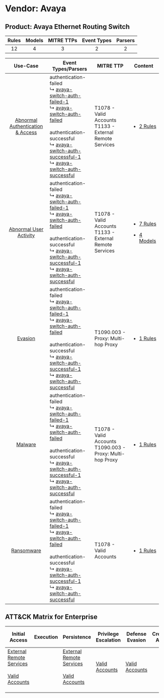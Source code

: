 Vendor: Avaya
=============
Product: Avaya Ethernet Routing Switch
--------------------------------------
| Rules | Models | MITRE TTPs | Event Types | Parsers |
|:-----:|:------:|:----------:|:-----------:|:-------:|
|  12   |   4    |     3      |      2      |    2    |

|                                           Use-Case                                           | Event Types/Parsers                                                                                                                                                                                                                                                                                                                                                                                                                  | MITRE TTP                                                        | Content                                                                                                                               |
|:--------------------------------------------------------------------------------------------:| ------------------------------------------------------------------------------------------------------------------------------------------------------------------------------------------------------------------------------------------------------------------------------------------------------------------------------------------------------------------------------------------------------------------------------------ | ---------------------------------------------------------------- | ------------------------------------------------------------------------------------------------------------------------------------- |
| [Abnormal Authentication & Access](../../../UseCases/uc_abnormal_authentication_&_access.md) |  authentication-failed<br> ↳ [avaya-switch-auth-failed-1](Parsers/parserContent_avaya-switch-auth-failed-1.md)<br> ↳ [avaya-switch-auth-failed](Parsers/parserContent_avaya-switch-auth-failed.md)<br><br> authentication-successful<br> ↳ [avaya-switch-auth-successful-1](Parsers/parserContent_avaya-switch-auth-successful-1.md)<br> ↳ [avaya-switch-auth-successful](Parsers/parserContent_avaya-switch-auth-successful.md)<br> | T1078 - Valid Accounts<br>T1133 - External Remote Services<br>   | [<ul><li>2 Rules</li></ul>](Rules_Models/r_m_avaya_avaya_ethernet_routing_switch_Abnormal_Authentication_&_Access.md)                 |
|           [Abnormal User Activity](../../../UseCases/uc_abnormal_user_activity.md)           |  authentication-failed<br> ↳ [avaya-switch-auth-failed-1](Parsers/parserContent_avaya-switch-auth-failed-1.md)<br> ↳ [avaya-switch-auth-failed](Parsers/parserContent_avaya-switch-auth-failed.md)<br><br> authentication-successful<br> ↳ [avaya-switch-auth-successful-1](Parsers/parserContent_avaya-switch-auth-successful-1.md)<br> ↳ [avaya-switch-auth-successful](Parsers/parserContent_avaya-switch-auth-successful.md)<br> | T1078 - Valid Accounts<br>T1133 - External Remote Services<br>   | [<ul><li>7 Rules</li></ul><ul><li>4 Models</li></ul>](Rules_Models/r_m_avaya_avaya_ethernet_routing_switch_Abnormal_User_Activity.md) |
|                          [Evasion](../../../UseCases/uc_evasion.md)                          |  authentication-failed<br> ↳ [avaya-switch-auth-failed-1](Parsers/parserContent_avaya-switch-auth-failed-1.md)<br> ↳ [avaya-switch-auth-failed](Parsers/parserContent_avaya-switch-auth-failed.md)<br><br> authentication-successful<br> ↳ [avaya-switch-auth-successful-1](Parsers/parserContent_avaya-switch-auth-successful-1.md)<br> ↳ [avaya-switch-auth-successful](Parsers/parserContent_avaya-switch-auth-successful.md)<br> | T1090.003 - Proxy: Multi-hop Proxy<br>                           | [<ul><li>1 Rules</li></ul>](Rules_Models/r_m_avaya_avaya_ethernet_routing_switch_Evasion.md)                                          |
|                          [Malware](../../../UseCases/uc_malware.md)                          |  authentication-failed<br> ↳ [avaya-switch-auth-failed-1](Parsers/parserContent_avaya-switch-auth-failed-1.md)<br> ↳ [avaya-switch-auth-failed](Parsers/parserContent_avaya-switch-auth-failed.md)<br><br> authentication-successful<br> ↳ [avaya-switch-auth-successful-1](Parsers/parserContent_avaya-switch-auth-successful-1.md)<br> ↳ [avaya-switch-auth-successful](Parsers/parserContent_avaya-switch-auth-successful.md)<br> | T1078 - Valid Accounts<br>T1090.003 - Proxy: Multi-hop Proxy<br> | [<ul><li>1 Rules</li></ul>](Rules_Models/r_m_avaya_avaya_ethernet_routing_switch_Malware.md)                                          |
|                       [Ransomware](../../../UseCases/uc_ransomware.md)                       |  authentication-failed<br> ↳ [avaya-switch-auth-failed-1](Parsers/parserContent_avaya-switch-auth-failed-1.md)<br> ↳ [avaya-switch-auth-failed](Parsers/parserContent_avaya-switch-auth-failed.md)<br><br> authentication-successful<br> ↳ [avaya-switch-auth-successful-1](Parsers/parserContent_avaya-switch-auth-successful-1.md)<br> ↳ [avaya-switch-auth-successful](Parsers/parserContent_avaya-switch-auth-successful.md)<br> | T1078 - Valid Accounts<br>                                       | [<ul><li>1 Rules</li></ul>](Rules_Models/r_m_avaya_avaya_ethernet_routing_switch_Ransomware.md)                                       |

ATT&CK Matrix for Enterprise
----------------------------
| Initial Access                                                                                                                                   | Execution | Persistence                                                                                                                                      | Privilege Escalation                                                | Defense Evasion                                                     | Credential Access | Discovery | Lateral Movement | Collection | Command and Control                                                                                                                       | Exfiltration | Impact |
| ------------------------------------------------------------------------------------------------------------------------------------------------ | --------- | ------------------------------------------------------------------------------------------------------------------------------------------------ | ------------------------------------------------------------------- | ------------------------------------------------------------------- | ----------------- | --------- | ---------------- | ---------- | ----------------------------------------------------------------------------------------------------------------------------------------- | ------------ | ------ |
| [External Remote Services](https://attack.mitre.org/techniques/T1133)<br><br>[Valid Accounts](https://attack.mitre.org/techniques/T1078)<br><br> |           | [External Remote Services](https://attack.mitre.org/techniques/T1133)<br><br>[Valid Accounts](https://attack.mitre.org/techniques/T1078)<br><br> | [Valid Accounts](https://attack.mitre.org/techniques/T1078)<br><br> | [Valid Accounts](https://attack.mitre.org/techniques/T1078)<br><br> |                   |           |                  |            | [Proxy: Multi-hop Proxy](https://attack.mitre.org/techniques/T1090/003)<br><br>[Proxy](https://attack.mitre.org/techniques/T1090)<br><br> |              |        |